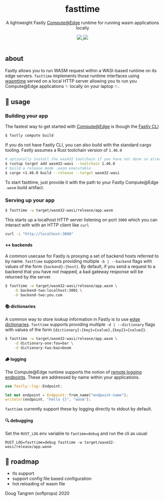 <h1 align="center">
  fasttime
</h1>

<p align="center">
   A lightweight Fastly <a alt="GitHub Actions" href="https://www.fastly.com/products/edge-compute/serverless/">Compute@Edge</a> runtime for running wasm applications locally
</p>

<div align="center">
  <a alt="GitHub Actions" href="https://github.com/softprops/fasttime/actions">
    <img src="https://github.com/softprops/fasttime/workflows/Main/badge.svg"/>
  </a>
  <a alt="license" href="LICENSE">
    <img src="https://img.shields.io/badge/license-MIT-brightgreen.svg"/>
  </a>
</div>

<br />

## about

Fastly allows you to run WASM request within a WASI-based runtime on its edge servers. `fasttime` implements those
runtime interfaces using [wasmtime](https://wasmtime.dev/) served on a local HTTP server allowing you to run you Compute@Edge applications ✨ locally
on your laptop ✨.

## 🤸 usage

### Building your app

The fastest way to get started with [Compute@Edge](https://www.fastly.com/products/edge-compute/serverless/) is though the [Fastly CLI](https://github.com/fastly/cli#installation)

```sh
$ fastly compute build
```

If you do not have Fastly CLI, you can also build with the standard cargo tooling. Fastly assumes a Rust toolchain version of `1.46.0`

```sh
# optionally install the wasm32 toolchain if you have not done so already
$ rustup target add wasm32-wasi --toolchain 1.46.0
# build a release mode .wasm executable
$ cargo +1.46.0 build --release --target wasm32-wasi
```

To start fasttime, just provide it with the path to your Fastly Compute@Edge `.wasm` build artifact.

### Serving up your app

```sh
$ fasttime -w target/wasm32-wasi/release/app.wasm
```

This starts up a localhost HTTP server listening on port `3000` which you can interact with with
an HTTP client like `curl`

```sh
curl -i "http://localhost:3000"
```

#### ↔️ backends

A common usecase for Fastly is proxying a set of backend hosts referred to by name. `fasttime` supports
providing multiple `-b | --backend` flags with values of the form `{backend}:{host}`. By default, if you
send a request to a backend that you have not mapped, a bad gateway response will be returned by the server.

```sh
$ fasttime -w target/wasm32-wasi/release/app.wasm \
    -b backend-two:localhost:3001 \
    -b backend-two:you.com
```

#### 📚 dictionaries

A common way to store lookup information in Fastly is to use [edge dictionaries](https://docs.fastly.com/en/guides/about-edge-dictionaries). `fasttime` supports
providing multiple `-d | --dictionary` flags with values of the form `{dictionary}:{key}={value},{key2}={value2}`. 

```sh
$ fasttime -w target/wasm32-wasi/release/app.wasm \
    -d dictionary-one:foo=bar \
    -d dictionary-two:baz=boom
```

#### 🪵 logging

The Compute@Edge runtime supports the notion of [remote logging endpoints](https://docs.fastly.com/en/guides/about-fastlys-realtime-log-streaming-features).
These are addressed by name within your applications.

```rust
use fastly::log::Endpoint;

let mut endpoint = Endpoint::from_name("endpoint-name");
writeln!(endpoint, "hello {}", "wasm");
```

`fasttime` currently support these by logging directly to stdout by default.

#### 🔍 debugging

Set the `RUST_LOG` env variable to `fastime=debug` and run the cli as usual

```
RUST_LOG=fasttime=debug fasttime -w target/wasm32-wasi/release/app.wasm
```

## 🚧 roadmap

* tls support
* support config file based configuration
* hot reloading of wasm file

Doug Tangren (softprops) 2020
